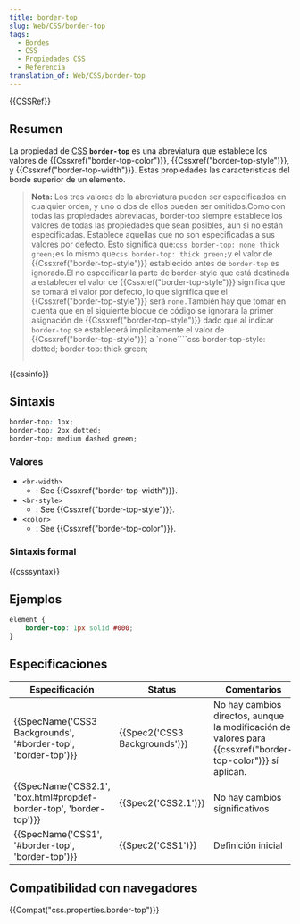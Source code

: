 ```yaml
---
title: border-top
slug: Web/CSS/border-top
tags:
  - Bordes
  - CSS
  - Propiedades CSS
  - Referencia
translation_of: Web/CSS/border-top
---
```

{{CSSRef}}

## Resumen

La propiedad de [CSS](/es/docs/CSS "CSS") **`border-top`** es una abreviatura que establece los valores de {{Cssxref("border-top-color")}}, {{Cssxref("border-top-style")}}, y {{Cssxref("border-top-width")}}. Estas propiedades las características del borde superior de un elemento.

> **Nota:** Los tres valores de la abreviatura pueden ser especificados en cualquier orden, y uno o dos de ellos pueden ser omitidos.Como con todas las propiedades abreviadas, border-top siempre establece los valores de todas las propiedades que sean posibles, aun si no están especificadas. Establece aquellas que no son especificadas a sus valores por defecto. Esto significa que:`css border-top: none thick green;`es lo mismo que`css border-top: thick green;`y el valor de {{Cssxref("border-top-style")}} establecido antes de `border-top` es ignorado.El no especificar la parte de border-style que está destinada a establecer el valor de {{Cssxref("border-top-style")}} significa que se tomará el valor por defecto, lo que significa que el {{Cssxref("border-top-style")}} será `none.`También hay que tomar en cuenta que en el siguiente bloque de código se ignorará la primer asignación de {{Cssxref("border-top-style")}} dado que al indicar `border-top` se establecerá implicitamente el valor de {{Cssxref("border-top-style")}} a `none````css
> border-top-style: dotted;
> border-top: thick green;
>
> ```
>
> ```

{{cssinfo}}

## Sintaxis

```css
border-top: 1px;
border-top: 2px dotted;
border-top: medium dashed green;
```

### Valores

- `<br-width>`
  - : See {{Cssxref("border-top-width")}}.
- `<br-style>`
  - : See {{Cssxref("border-top-style")}}.
- `<color>`
  - : See {{Cssxref("border-top-color")}}.

### Sintaxis formal

{{csssyntax}}

## Ejemplos

```css
element {
    border-top: 1px solid #000;
}
```

## Especificaciones

| Especificación                                                                           | Status                                   | Comentarios                                                                                                          |
| ---------------------------------------------------------------------------------------- | ---------------------------------------- | -------------------------------------------------------------------------------------------------------------------- |
| {{SpecName('CSS3 Backgrounds', '#border-top', 'border-top')}}         | {{Spec2('CSS3 Backgrounds')}} | No hay cambios directos, aunque la modificación de valores para {{cssxref("border-top-color")}} sí aplican. |
| {{SpecName('CSS2.1', 'box.html#propdef-border-top', 'border-top')}} | {{Spec2('CSS2.1')}}                 | No hay cambios significativos                                                                                        |
| {{SpecName('CSS1', '#border-top', 'border-top')}}                         | {{Spec2('CSS1')}}                 | Definición inicial                                                                                                   |

## Compatibilidad con navegadores

{{Compat("css.properties.border-top")}}

